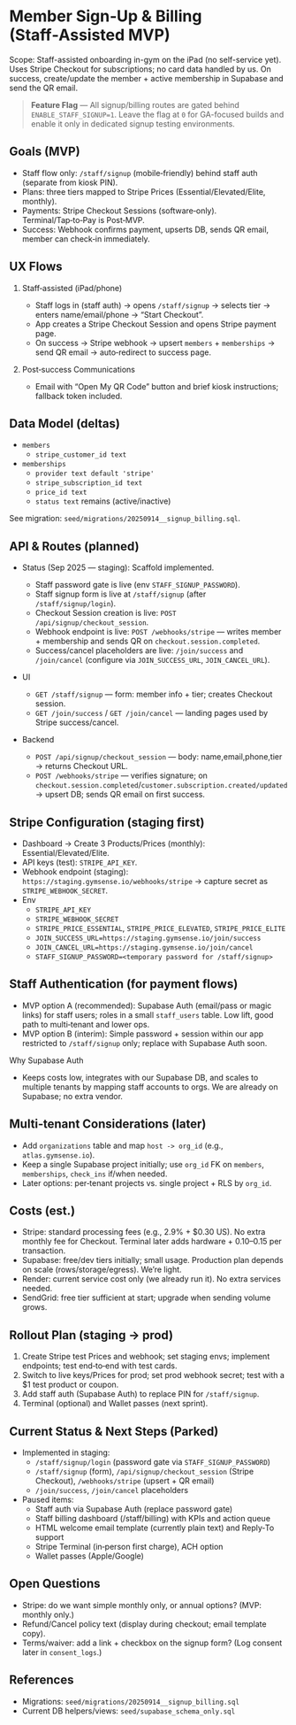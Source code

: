 # Member Sign‑Up & Billing (Staff‑Assisted MVP)

Scope: Staff-assisted onboarding in-gym on the iPad (no self-service yet). Uses Stripe Checkout for subscriptions; no card data handled by us. On success, create/update the member + active membership in Supabase and send the QR email.

> **Feature Flag** — All signup/billing routes are gated behind `ENABLE_STAFF_SIGNUP=1`. Leave the flag at `0` for GA-focused builds and enable it only in dedicated signup testing environments.

## Goals (MVP)
- Staff flow only: `/staff/signup` (mobile‑friendly) behind staff auth (separate from kiosk PIN).
- Plans: three tiers mapped to Stripe Prices (Essential/Elevated/Elite, monthly).
- Payments: Stripe Checkout Sessions (software‑only). Terminal/Tap‑to‑Pay is Post‑MVP.
- Success: Webhook confirms payment, upserts DB, sends QR email, member can check‑in immediately.

## UX Flows
1) Staff‑assisted (iPad/phone)
   - Staff logs in (staff auth) → opens `/staff/signup` → selects tier → enters name/email/phone → “Start Checkout”.
   - App creates a Stripe Checkout Session and opens Stripe payment page.
   - On success → Stripe webhook → upsert `members` + `memberships` → send QR email → auto‑redirect to success page.

2) Post‑success Communications
   - Email with “Open My QR Code” button and brief kiosk instructions; fallback token included.

## Data Model (deltas)
- `members`
  - `stripe_customer_id text`
- `memberships`
  - `provider text default 'stripe'`
  - `stripe_subscription_id text`
  - `price_id text`
  - `status text` remains (active/inactive)

See migration: `seed/migrations/20250914__signup_billing.sql`.

## API & Routes (planned)
- Status (Sep 2025 — staging): Scaffold implemented.
  - Staff password gate is live (env `STAFF_SIGNUP_PASSWORD`).
  - Staff signup form is live at `/staff/signup` (after `/staff/signup/login`).
  - Checkout Session creation is live: `POST /api/signup/checkout_session`.
  - Webhook endpoint is live: `POST /webhooks/stripe` — writes member + membership and sends QR on `checkout.session.completed`.
  - Success/cancel placeholders are live: `/join/success` and `/join/cancel` (configure via `JOIN_SUCCESS_URL`, `JOIN_CANCEL_URL`).

- UI
  - `GET /staff/signup` — form: member info + tier; creates Checkout session.
  - `GET /join/success` / `GET /join/cancel` — landing pages used by Stripe success/cancel.
- Backend
  - `POST /api/signup/checkout_session` — body: name,email,phone,tier → returns Checkout URL.
  - `POST /webhooks/stripe` — verifies signature; on `checkout.session.completed`/`customer.subscription.created/updated` → upsert DB; sends QR email on first success.

## Stripe Configuration (staging first)
- Dashboard → Create 3 Products/Prices (monthly): Essential/Elevated/Elite.
- API keys (test): `STRIPE_API_KEY`.
- Webhook endpoint (staging): `https://staging.gymsense.io/webhooks/stripe` → capture secret as `STRIPE_WEBHOOK_SECRET`.
- Env
  - `STRIPE_API_KEY`
  - `STRIPE_WEBHOOK_SECRET`
  - `STRIPE_PRICE_ESSENTIAL`, `STRIPE_PRICE_ELEVATED`, `STRIPE_PRICE_ELITE`
  - `JOIN_SUCCESS_URL=https://staging.gymsense.io/join/success`
  - `JOIN_CANCEL_URL=https://staging.gymsense.io/join/cancel`
  - `STAFF_SIGNUP_PASSWORD=<temporary password for /staff/signup>`

## Staff Authentication (for payment flows)
- MVP option A (recommended): Supabase Auth (email/pass or magic links) for staff users; roles in a small `staff_users` table. Low lift, good path to multi‑tenant and lower ops.
- MVP option B (interim): Simple password + session within our app restricted to `/staff/signup` only; replace with Supabase Auth soon.

Why Supabase Auth
- Keeps costs low, integrates with our Supabase DB, and scales to multiple tenants by mapping staff accounts to orgs. We are already on Supabase; no extra vendor.

## Multi‑tenant Considerations (later)
- Add `organizations` table and map `host -> org_id` (e.g., `atlas.gymsense.io`).
- Keep a single Supabase project initially; use `org_id` FK on `members`, `memberships`, `check_ins` if/when needed.
- Later options: per‑tenant projects vs. single project + RLS by `org_id`.

## Costs (est.)
- Stripe: standard processing fees (e.g., 2.9% + $0.30 US). No extra monthly fee for Checkout. Terminal later adds hardware + $0.10–$0.15 per transaction.
- Supabase: free/dev tiers initially; small usage. Production plan depends on scale (rows/storage/egress). We’re light.
- Render: current service cost only (we already run it). No extra services needed.
- SendGrid: free tier sufficient at start; upgrade when sending volume grows.

## Rollout Plan (staging → prod)
1) Create Stripe test Prices and webhook; set staging envs; implement endpoints; test end‑to‑end with test cards.
2) Switch to live keys/Prices for prod; set prod webhook secret; test with a $1 test product or coupon.
3) Add staff auth (Supabase Auth) to replace PIN for `/staff/signup`.
4) Terminal (optional) and Wallet passes (next sprint).

## Current Status & Next Steps (Parked)
- Implemented in staging:
  - `/staff/signup/login` (password gate via `STAFF_SIGNUP_PASSWORD`)
  - `/staff/signup` (form), `/api/signup/checkout_session` (Stripe Checkout), `/webhooks/stripe` (upsert + QR email)
  - `/join/success`, `/join/cancel` placeholders
- Paused items:
  - Staff auth via Supabase Auth (replace password gate)
  - Staff billing dashboard (/staff/billing) with KPIs and action queue
  - HTML welcome email template (currently plain text) and Reply‑To support
  - Stripe Terminal (in‑person first charge), ACH option
  - Wallet passes (Apple/Google)


## Open Questions
- Stripe: do we want simple monthly only, or annual options? (MVP: monthly only.)
- Refund/Cancel policy text (display during checkout; email template copy).
- Terms/waiver: add a link + checkbox on the signup form? (Log consent later in `consent_logs`.)

## References
- Migrations: `seed/migrations/20250914__signup_billing.sql`
- Current DB helpers/views: `seed/supabase_schema_only.sql`
